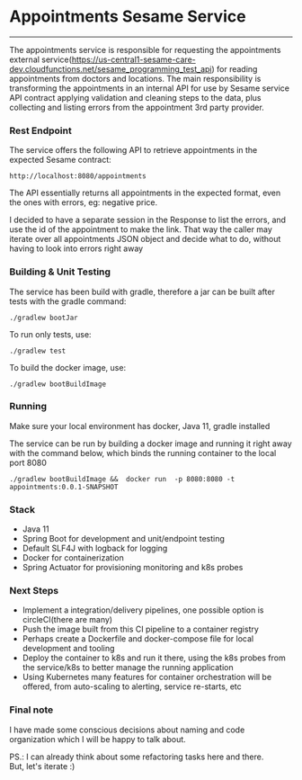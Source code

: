 # Appointments Sesame Service

____

The appointments service is responsible for requesting the
appointments external service(https://us-central1-sesame-care-dev.cloudfunctions.net/sesame_programming_test_api) for reading appointments from doctors and
locations. The main responsibility is transforming the appointments
in an internal API for use by Sesame service API contract applying validation and 
cleaning steps to the data, plus collecting and 
listing errors from the appointment 3rd party provider.

### Rest Endpoint

The service offers the following API to retrieve appointments in the expected
Sesame contract:

``http://localhost:8080/appointments``

The API essentially returns all appointments in the expected format, even 
the ones with errors, eg: negative price. 

I decided to have a separate session in the Response to list the errors, and use the id
of the appointment to make the link. That way the caller may iterate over all 
appointments JSON object and decide what to do, without having to look
into errors right away


### Building & Unit Testing

The service has been build with gradle, therefore a jar can be built after tests with  the 
gradle command:

``./gradlew bootJar``

To run only tests, use:

``./gradlew test``

To build the docker image, use: 

``./gradlew bootBuildImage``

### Running

Make sure your local environment has docker, Java 11, gradle installed

The service can be run by building a docker image and running it right away with the command below, which binds
the running container to the local port 8080

``./gradlew bootBuildImage &&  docker run  -p 8080:8080 -t appointments:0.0.1-SNAPSHOT ``


### Stack 

 - Java 11
 - Spring Boot for development and unit/endpoint testing 
 - Default SLF4J with logback for logging
 - Docker for containerization
 - Spring Actuator for provisioning monitoring and k8s probes 


### Next Steps
  
 - Implement a integration/delivery pipelines, one possible option is circleCI(there are many)
 - Push the image built from this CI pipeline to a container registry
 - Perhaps create a Dockerfile and docker-compose file for local development and tooling  
 - Deploy the container to k8s and run it there, using the k8s probes from the service/k8s
to better manage the running application
 - Using Kubernetes many features for container orchestration will be offered, 
from auto-scaling to alerting, service re-starts, etc
   

### Final note

I have made some
conscious decisions about naming and code organization which I will be happy to talk about. 

PS.: I can already think about some refactoring tasks here and there.  
But, let's iterate :)